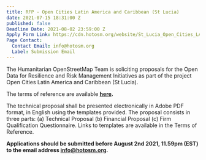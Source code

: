 ```yaml
---
title: RFP - Open Cities Latin America and Caribbean (St Lucia)
date: 2021-07-15 18:31:00 Z
published: false
Deadline Date: 2021-08-02 23:59:00 Z
Apply Form Link: https://cdn.hotosm.org/website/St_Lucia_Open_Cities_LAC-Local_Implementation_TOR.pdf
Page Contact:
  Contact Email: info@hotosm.org
  Label: Submission Email
---
```


The Humanitarian OpenStreetMap Team is soliciting proposals for the Open Data for Resilience and Risk Management Initiatives as part of the project Open Cities Latin America and Caribbean (St Lucia).

The terms of reference are available **[here](https://cdn.hotosm.org/website/St_Lucia_Open_Cities_LAC-Local_Implementation_TOR.pdf).**

The technical proposal shall be presented electronically in Adobe PDF format, in English using the templates provided.
The proposal consists in three parts: (a) Technical Proposal (b) Financial Proposal (c) Firm Qualification Questionnaire. Links to templates are available in the Terms of Reference.

**Applications should be submitted before August 2nd 2021, 11.59pm (EST) to the email address [info@hotosm.org](info@hotosm.org).**